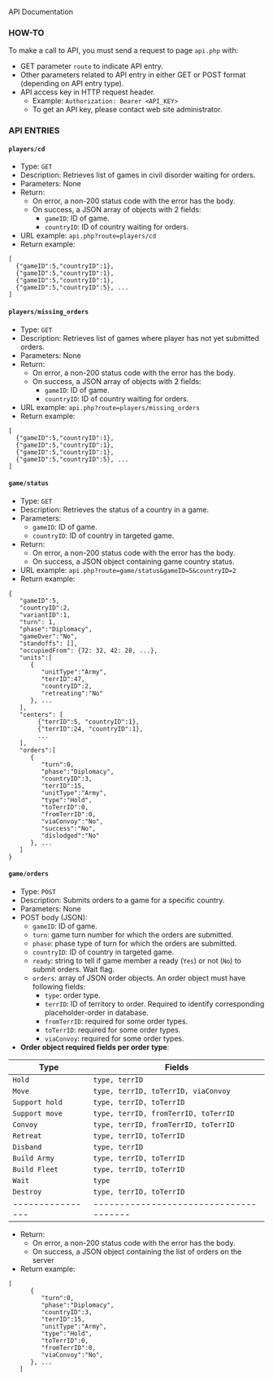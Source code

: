 API Documentation

### HOW-TO

To make a call to API, you must send a request to page `api.php` with:
- GET parameter `route` to indicate API entry.
- Other parameters related to API entry in either GET or POST format (depending on API entry type).
- API access key in HTTP request header.
  - Example: `Authorization: Bearer <API_KEY>`
  - To get an API key, please contact web site administrator.

### API ENTRIES

#### `players/cd`

* Type: `GET`
* Description: Retrieves list of games in civil disorder waiting for orders.
* Parameters: None
* Return:
  * On error, a non-200 status code with the error has the body.
  * On success, a JSON array of objects with 2 fields:
    * `gameID`: ID of game.
    * `countryID`: ID of country waiting for orders.
* URL example: `api.php?route=players/cd`
* Return example:
```
[
  {"gameID":5,"countryID":1},
  {"gameID":5,"countryID":1},
  {"gameID":5,"countryID":1},
  {"gameID":5,"countryID":5}, ...
]
```

#### `players/missing_orders`

* Type: `GET`
* Description: Retrieves list of games where player has not yet submitted orders.
* Parameters: None
* Return:
  * On error, a non-200 status code with the error has the body.
  * On success, a JSON array of objects with 2 fields:
    * `gameID`: ID of game.
    * `countryID`: ID of country waiting for orders.
* URL example: `api.php?route=players/missing_orders`
* Return example:
```
[
  {"gameID":5,"countryID":1},
  {"gameID":5,"countryID":1},
  {"gameID":5,"countryID":1},
  {"gameID":5,"countryID":5}, ...
]
```

#### `game/status`

* Type: `GET`
* Description: Retrieves the status of a country in a game.
* Parameters:
  * `gameID`: ID of game.
  * `countryID`: ID of country in targeted game.
* Return:
  * On error, a non-200 status code with the error has the body.
  * On success, a JSON object containing game country status.
* URL example: `api.php?route=game/status&gameID=5&countryID=2`
* Return example:
```
{
   "gameID":5,
   "countryID":2,
   "variantID":1,
   "turn": 1,
   "phase":"Diplomacy",
   "gameOver":"No",
   "standoffs": [],
   "occupiedFrom": {72: 32, 42: 28, ...},
   "units":[
      {
         "unitType":"Army",
         "terrID":47,
         "countryID":2,
         "retreating":"No"
      }, ...
   ],
   "centers": [
        {"terrID":5, "countryID":1},
        {"terrID":24, "countryID":1},
        ...
   ],
   "orders":[
      {
         "turn":0,
         "phase":"Diplomacy",
         "countryID":3,
         "terrID":15,
         "unitType":"Army",
         "type":"Hold",
         "toTerrID":0,
         "fromTerrID":0,
         "viaConvoy":"No",
         "success":"No",
         "dislodged":"No"
      }, ...
   ]
}
```

#### `game/orders`

* Type: `POST`
* Description: Submits orders to a game for a specific country.
* Parameters: None
* POST body (JSON):
  * `gameID`: ID of game.
  * `turn`: game turn number for which the orders are submitted.
  * `phase`: phase type of turn for which the orders are submitted.
  * `countryID`: ID of country in targeted game.
  * `ready`: string to tell if game member a ready (`Yes`) or not (`No`) to submit orders. Wait flag.
  * `orders`: array of JSON order objects. An order object must have following fields:
    * `type`: order type.
    * `terrID`: ID of territory to order. Required to identify corresponding placeholder-order in database.
    * `fromTerrID`: required for some order types.
    * `toTerrID`: required for some order types.
    * `viaConvoy`: required for some order types.
* **Order object required fields per order type**:

| Type           | Fields                               |
|----------------|--------------------------------------|
| `Hold`         | `type, terrID`                       |
| `Move`         | `type, terrID, toTerrID, viaConvoy`  |
| `Support hold` | `type, terrID, toTerrID`             |
| `Support move` | `type, terrID, fromTerrID, toTerrID` |
| `Convoy`       | `type, terrID, fromTerrID, toTerrID` |
| `Retreat`      | `type, terrID, toTerrID`             |
| `Disband`      | `type, terrID`                       |
| `Build Army`   | `type, terrID, toTerrID`             |
| `Build Fleet`  | `type, terrID, toTerrID`             |
| `Wait`         | `type`                               |
| `Destroy`      | `type, terrID, toTerrID`             |
|----------------|--------------------------------------|
* Return:
  * On error, a non-200 status code with the error has the body.
  * On success, a JSON object containing the list of orders on the server
* Return example:
```
[
      {
         "turn":0,
         "phase":"Diplomacy",
         "countryID":3,
         "terrID":15,
         "unitType":"Army",
         "type":"Hold",
         "toTerrID":0,
         "fromTerrID":0,
         "viaConvoy":"No",
      }, ...
   ]
```